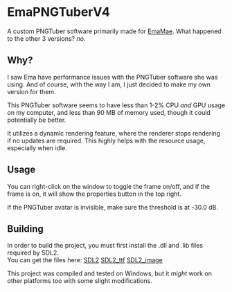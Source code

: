 # EmaPNGTuberV4

A custom PNGTuber software primarily made for [EmaMae](https://twitch.tv/IAmEmaMae).
What happened to the other 3 versions? *no.*

## Why?
I saw Ema have performance issues with the PNGTuber software she was using.
And of course, with the way I am, I just decided to make my own version for them.

This PNGTuber software seems to have less than 1-2% CPU *and* GPU usage on my computer, and
less than 90 MB of memory used, though it could potentially be better.

It utilizes a dynamic rendering feature, where the renderer stops rendering if no updates
are required. This highly helps with the resource usage, especially when idle.

## Usage
You can right-click on the window to toggle the frame on/off, and if the frame is
on, it will show the properties button in the top right.

If the PNGTuber avatar is invisible, make sure the threshold is at -30.0 dB.

## Building
In order to build the project, you must first install the .dll and .lib files required by SDL2.
<br>
You can get the files here: [SDL2](https://github.com/libsdl-org/SDL/releases/tag/release-2.30.0) [SDL2_ttf](https://github.com/libsdl-org/SDL_ttf/releases/tag/release-2.22.0) [SDL2_image](https://github.com/libsdl-org/SDL_image/releases/tag/release-2.8.2)

This project was compiled and tested on Windows, but it *might* work on other platforms too with
some slight modifications.